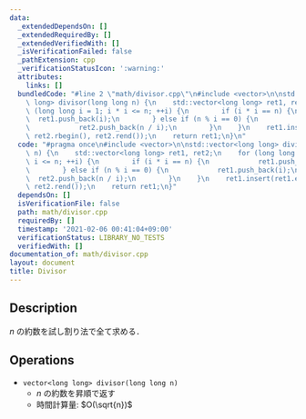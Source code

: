 ```yaml
---
data:
  _extendedDependsOn: []
  _extendedRequiredBy: []
  _extendedVerifiedWith: []
  _isVerificationFailed: false
  _pathExtension: cpp
  _verificationStatusIcon: ':warning:'
  attributes:
    links: []
  bundledCode: "#line 2 \"math/divisor.cpp\"\n#include <vector>\n\nstd::vector<long\
    \ long> divisor(long long n) {\n    std::vector<long long> ret1, ret2;\n    for\
    \ (long long i = 1; i * i <= n; ++i) {\n        if (i * i == n) {\n          \
    \  ret1.push_back(i);\n        } else if (n % i == 0) {\n            ret1.push_back(i);\n\
    \            ret2.push_back(n / i);\n        }\n    }\n    ret1.insert(ret1.end(),\
    \ ret2.rbegin(), ret2.rend());\n    return ret1;\n}\n"
  code: "#pragma once\n#include <vector>\n\nstd::vector<long long> divisor(long long\
    \ n) {\n    std::vector<long long> ret1, ret2;\n    for (long long i = 1; i *\
    \ i <= n; ++i) {\n        if (i * i == n) {\n            ret1.push_back(i);\n\
    \        } else if (n % i == 0) {\n            ret1.push_back(i);\n          \
    \  ret2.push_back(n / i);\n        }\n    }\n    ret1.insert(ret1.end(), ret2.rbegin(),\
    \ ret2.rend());\n    return ret1;\n}"
  dependsOn: []
  isVerificationFile: false
  path: math/divisor.cpp
  requiredBy: []
  timestamp: '2021-02-06 00:41:04+09:00'
  verificationStatus: LIBRARY_NO_TESTS
  verifiedWith: []
documentation_of: math/divisor.cpp
layout: document
title: Divisor
---
```


## Description

$n$ の約数を試し割り法で全て求める．

## Operations

- `vector<long long> divisor(long long n)`
    - $n$ の約数を昇順で返す
    - 時間計算量: $O(\sqrt{n})$